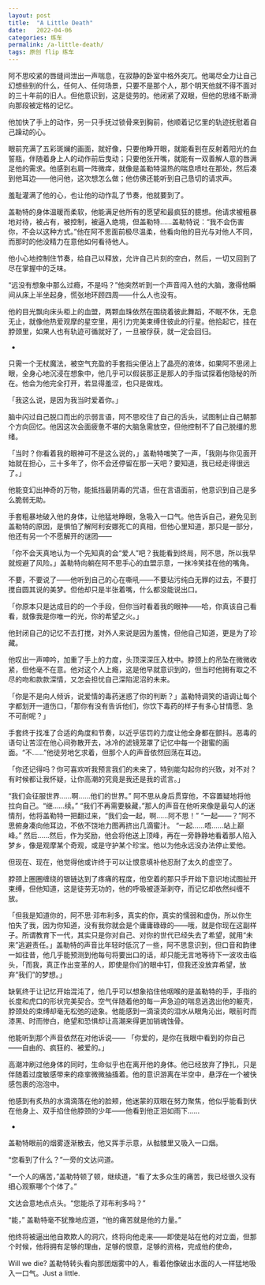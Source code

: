 ```yaml
---
layout: post
title:  "A Little Death"
date:   2022-04-06
categories: 练车
permalink: /a-little-death/
tags: 原创 flip 练车
---
```



阿不思咬紧的唇缝间泄出一声喘息，在寂静的卧室中格外突兀。他竭尽全力让自己幻想些别的什么，任何人、任何场景，只要不是那个人，那个明天他就不得不面对的三十年前的旧人。但他意识到，这是徒劳的。他闭紧了双眼，但他的思绪不断滑向那段被定格的记忆。

他加快了手上的动作，另一只手抚过锁骨来到胸前，他顺着记忆里的轨迹抚慰着自己躁动的心。

眼前充满了五彩斑斓的画面，就好像，只要他睁开眼，就能看到在反射着阳光的血誓瓶，伴随着身上人的动作前后曳动；只要他张开嘴，就能有一双善解人意的唇满足他的需求。他感到右肩一阵微痒，就像是盖勒特温热的喘息喷吐在那处，然后凑到他耳边——他问他，这次想怎么做；他仿佛还能听到自己恳切的请求声。

羞耻灌满了他的心，也让他的动作乱了节奏，他就要到了。

盖勒特的身体温暖而柔软，他能满足他所有的愿望和最疯狂的臆想。他请求被粗暴地对待，被占有，被控制，被逼入绝境，但盖勒特……盖勒特说：“我不会伤害你，不会以这种方式。”他在阿不思面前极尽温柔，他看向他的目光与对他人不同，而那时的他没精力在意他如何看待他人。

他小心地控制住节奏，给自己以释放，允许自己片刻的空白，然后，一切又回到了尽在掌握中的乏味。

“远没有想象中那么过瘾，不是吗？”他突然听到一个声音闯入他的大脑，激得他瞬间从床上半坐起身，慌张地环顾四周——什么人也没有。

他的目光飘向床头柜上的血盟，两颗血珠依然在围绕着彼此舞蹈，不眠不休，无息无止，就像他热爱观摩的星空里，用引力完美束缚住彼此的行星。他拾起它，挂在脖颈里，如果人也有轨迹可循就好了，一旦被俘获，就一定会回归。

*

只需一个无杖魔法，被空气充盈的手套指尖便沾上了晶亮的液体，如果阿不思闭上眼，全身心地沉浸在想象中，他几乎可以假装那正是那人的手指试探着他隐秘的所在。他会为他完全打开，若显得羞涩，也只是做戏。

「我这么说，是因为我当时爱着你。」

脑中闪过自己脱口而出的示弱言语，阿不思咬住了自己的舌头，试图制止自己朝那个方向回忆。他因这次会面疲惫不堪的大脑急需放空，但他控制不了自己脱缰的思绪。

「当时？你看着我的眼神可不是这么说的，」盖勒特嗤笑了一声，「我刚与你见面开始就在担心，三十多年了，你不会还停留在那一天吧？要知道，我已经走得很远了。」

他能变幻出神奇的万物，能抵挡最阴毒的咒语，但在言语面前，他意识到自己是多么脆弱无助。

手套粗暴地破入他的身体，让他猛地睁眼，急吸入一口气。他告诉自己，避免见到盖勒特的原因，是惧怕了解阿利安娜死亡的真相，但他心里知道，那只是一部分，他还有另一个不愿解开的谜团——

「你不会天真地认为一个先知真的会“爱人”吧？我能看到终局，阿不思，所以我早就规避了风险。」盖勒特向躺在阿不思手心的血盟示意，一抹冷笑挂在他的嘴角。

不要，不要说了——他听到自己的心在嘶吼——不要玷污纯白无罪的过去，不要打搅自圆其说的美梦。但他却只是半张着嘴，什么都没能说出口。

「你原本只是达成目的的一个手段，但你当时看着我的眼神——哈，你真该自己看看，就像我是你唯一的光，你的希望之火。」

他封闭自己的记忆不去打搅，对外人来说是因为羞愧，但他自己知道，更是为了珍藏。

他叹出一声呻吟，加重了手上的力度，头顶深深压入枕中。脖颈上的吊坠在微微收紧，但他毫不在意。他对这个人上瘾，这是他早就意识到的，但当时他拥有取之不尽的吻和款款深情，又怎会担忧自己深陷泥沼的未来。

「你是不是向人倾诉，说爱情的毒药迷惑了你的判断？」盖勒特调笑的语调让每个字都划开一道伤口，「那你有没有告诉他们，你饮下毒药的样子有多心甘情愿、急不可耐呢？」

手套终于找准了合适的角度和节奏，以近乎惩罚的力度让他全身都在颤抖。恶毒的语句让苦涩在他心间弥散开去，冰冷的滤镜笼罩了记忆中每一个甜蜜的画面。“不……”他徒劳地乞求着，但那个人的声音依然回荡在耳边。

「你还记得吗？你可喜欢听我预言我们的未来了，特别能勾起你的兴致，对不对？有时候都让我怀疑，让你高潮的究竟是我还是我的谎言。」

“我们会征服世界……啊……他们的世界。”
阿不思从身后贯穿他，不容置疑地将他拉向自己。“继……续。”
“我们不再需要躲藏，”那人的声音在他听来像是最勾人的迷情剂，他将盖勒特一把翻过来，“我们会一起，啊……阿不思！”
“一起——？”阿不思俯身凑向他耳边，不依不饶地力图再挤出几滴蜜汁。
“一起……唔……站上巅峰。”
然后……然后，作为奖励，他会将他送上顶峰，再在一旁静静地看着那人陷入梦乡，像是观摩某个奇观，或是守护某个珍宝。他以为他永远没办法停止爱他。

但现在、现在，他觉得他或许终于可以让恨意填补他忍耐了太久的虚空了。

脖颈上圈圈缠绕的银链达到了疼痛的程度，他空着的那只手开始下意识地试图扯开束缚，但他知道，这是徒劳无功的，他的呼吸被逐渐剥夺，而记忆却依然纠缠不放。

「但我是知道你的，阿不思·邓布利多，真实的你，真实的懦弱和虚伪，所以你生怕失了我，因为你知道，没有我你就会是个庸庸碌碌的——哦，就是你现在这副样子。所谓教育下一代，其实只是你对自己、对你的世代已经失去了希望，就用“未来”逃避责任。」盖勒特的声音比年轻时低沉了一些，阿不思意识到，但口音和韵律一如往昔，他几乎能预测到他每句将要出口的话，却只能无言地等待下一波攻击临头，「而我，真正作出变革的人，即使是你们的眼中钉，但我还没放弃希望，放弃“我们”的梦想。」

缺氧终于让记忆开始混沌了，他几乎可以想象掐住他咽喉的是盖勒特的手，手指的长度和虎口的形状完美契合。空气伴随着他的每一声急迫的喘息逃逸出他的躯壳，脖颈处的束缚却毫无松弛的迹象。他能感到一滴滚烫的泪水从眼角沁出，眼前时而漆黑、时而惨白，绝望和恐惧却让高潮来得更加销魂蚀骨。

他能听到那个声音依然在对他诉说——
「你爱的，是你在我眼中看到的你自己——自由的、疯狂的、被爱的。」

高潮冲刷过他身体的同时，生命似乎也在离开他的身体。他已经放弃了挣扎，只是伴随着过度敏感带来的痉挛微微抽搐着。他的意识游离在半空中，悬浮在一个被快感包裹的泡泡中。

他感到有炙热的水滴滴落在他的脸颊，他迷蒙的双眼在努力聚焦，他似乎能看到伏在他身上、双手掐住他脖颈的少年——他看到他正泪如雨下……

*

盖勒特眼前的烟雾逐渐散去，他又挥手示意，从骷髅里又吸入一口烟。

“您看到了什么？”一旁的文达问道。

“一个人的痛苦，”盖勒特顿了顿，继续道，“看了太多众生的痛苦，我已经很久没有细心观察哪个个体了。”

文达会意地点点头。“您能杀了邓布利多吗？”

“能，” 盖勒特毫不犹豫地应道，“他的痛苦就是他的力量。”

他终将被逼出他自欺欺人的洞穴，终将向他走来——即使是站在他的对立面，但那个时候，他将拥有足够的理由，足够的恨意，足够的资格，完成他的使命，

Will we die? 盖勒特转头看向那团烟雾中的人，看着他像破出水面的人一样猛地吸入一口气。Just a little.
